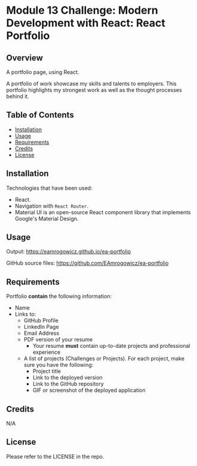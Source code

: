 # Module 13 Challenge: Modern Development with React: React Portfolio

## Overview

A portfolio page, using React.

A portfolio of work showcase my skills and talents to employers. This portfolio
highlights my strongest work as well as the thought processes behind it.

## Table of Contents

- [Installation](#installation)
- [Usage](#usage)
- [Requirements](#requirements)
- [Credits](#credits)
- [License](#license)

## Installation

Technologies that have been used:

- React.
- Navigation with `React Router`.
- Material UI is an open-source React component library that implements Google's
  Material Design.

## Usage

Output: https://eamrogowicz.github.io/ea-portfolio

GitHub source files: https://github.com/EAmrogowicz/ea-portfolio

## Requirements

Portfolio **contain** the following information:

- Name
- Links to:
  - GitHub Profile
  - LinkedIn Page
  - Email Address
  - PDF version of your resume
    - Your resume **must** contain up-to-date projects and professional
      experience
  - A list of projects (Challenges or Projects). For each project, make sure you
    have the following:
    - Project title
    - Link to the deployed version
    - Link to the GitHub repository
    - GIF or screenshot of the deployed application

## Credits

N/A

## License

Please refer to the LICENSE in the repo.
